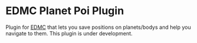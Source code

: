# EDMC Planet Poi Plugin

Plugin for [EDMC](https://github.com/EDCD/EDMarketConnector) that lets you save positions on planets/bodys and help you navigate to them.
This plugin is under development.

